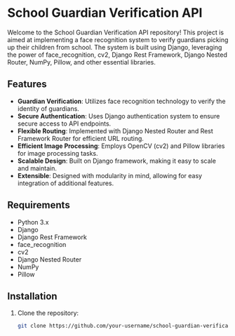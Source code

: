 # School Guardian Verification API

Welcome to the School Guardian Verification API repository! This project is aimed at implementing a face recognition system to verify guardians picking up their children from school. The system is built using Django, leveraging the power of face_recognition, cv2, Django Rest Framework, Django Nested Router, NumPy, Pillow, and other essential libraries.

## Features

- **Guardian Verification**: Utilizes face recognition technology to verify the identity of guardians.
- **Secure Authentication**: Uses Django authentication system to ensure secure access to API endpoints.
- **Flexible Routing**: Implemented with Django Nested Router and Rest Framework Router for efficient URL routing.
- **Efficient Image Processing**: Employs OpenCV (cv2) and Pillow libraries for image processing tasks.
- **Scalable Design**: Built on Django framework, making it easy to scale and maintain.
- **Extensible**: Designed with modularity in mind, allowing for easy integration of additional features.

## Requirements

- Python 3.x
- Django
- Django Rest Framework
- face_recognition
- cv2
- Django Nested Router
- NumPy
- Pillow

## Installation

1. Clone the repository:

   ```bash
   git clone https://github.com/your-username/school-guardian-verification.git

